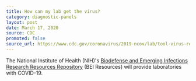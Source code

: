 ```yaml
---
title: How can my lab get the virus?
category: diagnostic-panels
layout: post
date: March 17, 2020
source: CDC
promoted: false
source_url: https://www.cdc.gov/coronavirus/2019-ncov/lab/tool-virus-requests.html
---
```


The National Institute of Health (NIH)'s [Biodefense and Emerging Infections Research Resources Repository](https://www.niaid.nih.gov/research/bei-resources-repository) (BEI Resources) will provide laboratories with COVID-19.
